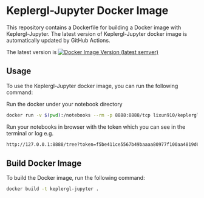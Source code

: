 # Keplergl-Jupyter Docker Image

This repository contains a Dockerfile for building a Docker image with Keplergl-Jupyter. The latest version of Keplergl-Jupyter docker image is automatically updated by GitHub Actions.

The latest version is [![Docker Image Version (latest semver)](https://img.shields.io/docker/v/lixun910/keplergl-jupyter?sort=semver)](https://hub.docker.com/r/lixun910/keplergl-jupyter)

## Usage

To use the Keplergl-Jupyter docker image, you can run the following command:

Run the docker under your notebook directory

```bash
docker run -v $(pwd):/notebooks --rm -p 8888:8888/tcp lixun910/keplergl-jupyter:latest
```

Run your notebooks in browser with the token which you can see in the terminal or log e.g.

```bash
http://127.0.0.1:8888/tree?token=f5be411ce5567b49baaaa80977f100aa4819d61fd66d3559
```


## Build Docker Image

To build the Docker image, run the following command:

```bash
docker build -t keplergl-jupyter .
```
